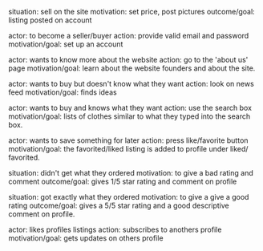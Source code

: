 situation: sell on the site
motivation: set price, post pictures
outcome/goal: listing posted on account

actor: to become a seller/buyer
action: provide valid email and password
motivation/goal: set up an account

actor: wants to know more about the website
action: go to the 'about us' page
motivation/goal: learn about the website founders and about the site.

actor: wants to buy but doesn't know what they want
action: look on news feed
motivation/goal: finds ideas

actor: wants to buy and knows what they want
action: use the search box
motivation/goal: lists of clothes similar to what they typed into the search box.

actor: wants to save something for later
action: press like/favorite button
motivation/goal: the favorited/liked listing is added to profile under liked/
favorited.

situation: didn't get what they ordered
motivation: to give a bad rating and comment
outcome/goal: gives 1/5 star rating and comment on profile

situation: got exactly what they ordered
motivation: to give a give a good rating
outcome/goal: gives a 5/5 star rating and a good descriptive comment on profile.

actor: likes profiles listings
action: subscribes to anothers profile
motivation/goal: gets updates on others profile
